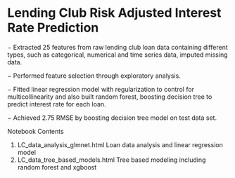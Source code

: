 # Lending Club Risk Adjusted Interest Rate Prediction

 −	Extracted 25 features from raw lending club loan data containing different types, such as categorical, numerical and time series data, imputed missing data.

−	Performed feature selection through exploratory analysis.

−	Fitted linear regression model with regularization to control for multicollinearity and also built random forest, boosting decision tree to predict interest rate for each loan.

−	Achieved 2.75 RMSE by boosting decision tree model on test data set.

Notebook Contents
 1. LC_data_analysis_glmnet.html
    Loan data analysis and linear regression model
 2. LC_data_tree_based_models.html
    Tree based modeling including random forest and xgboost

